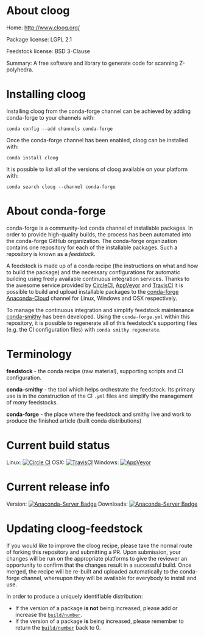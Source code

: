 About cloog
===========

Home: http://www.cloog.org/

Package license: LGPL 2.1

Feedstock license: BSD 3-Clause

Summary: A free software and library to generate code for scanning Z-polyhedra.



Installing cloog
================

Installing cloog from the conda-forge channel can be achieved by adding conda-forge to your channels with:

```
conda config --add channels conda-forge
```

Once the conda-forge channel has been enabled, cloog can be installed with:

```
conda install cloog
```

It is possible to list all of the versions of cloog available on your platform with:

```
conda search cloog --channel conda-forge
```


About conda-forge
=================

conda-forge is a community-led conda channel of installable packages.
In order to provide high-quality builds, the process has been automated into the
conda-forge GitHub organization. The conda-forge organization contains one repository 
for each of the installable packages. Such a repository is known as a *feedstock*.

A feedstock is made up of a conda recipe (the instructions on what and how to build
the package) and the necessary configurations for automatic building using freely
available continuous integration services. Thanks to the awesome service provided by
[CircleCI](https://circleci.com/), [AppVeyor](http://www.appveyor.com/)
and [TravisCI](https://travis-ci.org/) it is possible to build and upload installable
packages to the [conda-forge](https://anaconda.org/conda-forge)
[Anaconda-Cloud](http://docs.anaconda.org/) channel for Linux, Windows and OSX respectively.

To manage the continuous integration and simplify feedstock maintenance
[conda-smithy](http://github.com/conda-forge/conda-smithy) has been developed.
Using the ``conda-forge.yml`` within this repository, it is possible to regenerate all of
this feedstock's supporting files (e.g. the CI configuration files) with ``conda smithy regenerate``.


Terminology
===========

**feedstock** - the conda recipe (raw material), supporting scripts and CI configuration.

**conda-smithy** - the tool which helps orchestrate the feedstock.
                   Its primary use is in the construction of the CI ``.yml`` files
                   and simplify the management of *many* feedstocks.

**conda-forge** - the place where the feedstock and smithy live and work to
                  produce the finished article (built conda distributions)

Current build status
====================
Linux: [![Circle CI](https://circleci.com/gh/conda-forge/cloog-feedstock.svg?style=svg)](https://circleci.com/gh/conda-forge/cloog-feedstock)
OSX: [![TravisCI](https://travis-ci.org/conda-forge/cloog-feedstock.svg?branch=master)](https://travis-ci.org/conda-forge/cloog-feedstock) 
Windows: [![AppVeyor](https://ci.appveyor.com/api/projects/status/github/conda-forge/cloog-feedstock?svg=True)](https://ci.appveyor.com/project/conda-forge/cloog-feedstock/branch/master)

Current release info
====================
Version: [![Anaconda-Server Badge](https://anaconda.org/conda-forge/cloog/badges/version.svg)](https://anaconda.org/conda-forge/cloog)
Downloads: [![Anaconda-Server Badge](https://anaconda.org/conda-forge/cloog/badges/downloads.svg)](https://anaconda.org/conda-forge/cloog)


Updating cloog-feedstock
========================

If you would like to improve the cloog recipe, please take the normal
route of forking this repository and submitting a PR. Upon submission, your changes will
be run on the appropriate platforms to give the reviewer an opportunity to confirm that the
changes result in a successful build. Once merged, the recipe will be re-built and uploaded
automatically to the conda-forge channel, whereupon they will be available for everybody to
install and use.

In order to produce a uniquely identifiable distribution:
 * If the version of a package **is not** being increased, please add or increase
   the [``build/number``](http://conda.pydata.org/docs/building/meta-yaml.html#build-number-and-string). 
 * If the version of a package **is** being increased, please remember to return
   the [``build/number``](http://conda.pydata.org/docs/building/meta-yaml.html#build-number-and-string)
   back to 0.
